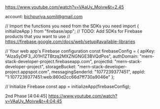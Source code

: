 https://www.youtube.com/watch?v=VAaUy_Moivw&t=2.45

account: bichpuriya.somil@gmail.com

// Import the functions you need from the SDKs you need
import { initializeApp } from "firebase/app";
// TODO: Add SDKs for Firebase products that you want to use
// https://firebase.google.com/docs/web/setup#available-libraries

// Your web app's Firebase configuration
const firebaseConfig = {
apiKey: "AIzaSyDtF3_J01H1ZTBtzq2MXZNGNGE3BVQdPos",
authDomain: "mern-stack-developer-project.firebaseapp.com",
projectId: "mern-stack-developer-project",
storageBucket: "mern-stack-developer-project.appspot.com",
messagingSenderId: "1077239377451",
appId: "1:1077239377451:web:860d2cc66d7ff730a9046e"
};

// Initialize Firebase
const app = initializeApp(firebaseConfig);

2nd Phase [4:04:45]
https://www.youtube.com/watch?v=VAaUy_Moivw&t=4:04:45
